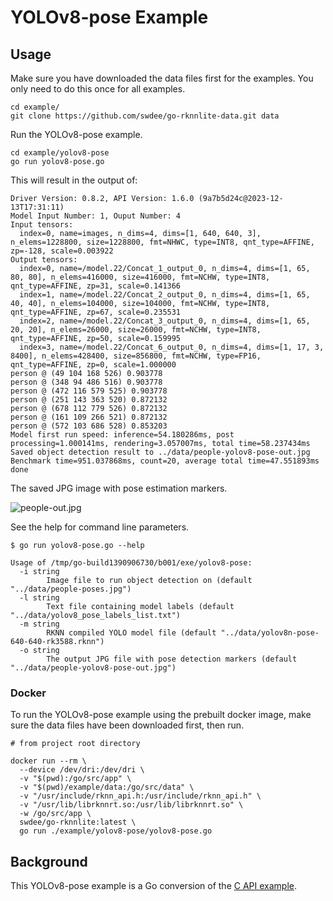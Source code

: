 # YOLOv8-pose Example


## Usage

Make sure you have downloaded the data files first for the examples.
You only need to do this once for all examples.

```
cd example/
git clone https://github.com/swdee/go-rknnlite-data.git data
```

Run the YOLOv8-pose example.
```
cd example/yolov8-pose
go run yolov8-pose.go
```

This will result in the output of:
```
Driver Version: 0.8.2, API Version: 1.6.0 (9a7b5d24c@2023-12-13T17:31:11)
Model Input Number: 1, Ouput Number: 4
Input tensors:
  index=0, name=images, n_dims=4, dims=[1, 640, 640, 3], n_elems=1228800, size=1228800, fmt=NHWC, type=INT8, qnt_type=AFFINE, zp=-128, scale=0.003922
Output tensors:
  index=0, name=/model.22/Concat_1_output_0, n_dims=4, dims=[1, 65, 80, 80], n_elems=416000, size=416000, fmt=NCHW, type=INT8, qnt_type=AFFINE, zp=31, scale=0.141366
  index=1, name=/model.22/Concat_2_output_0, n_dims=4, dims=[1, 65, 40, 40], n_elems=104000, size=104000, fmt=NCHW, type=INT8, qnt_type=AFFINE, zp=67, scale=0.235531
  index=2, name=/model.22/Concat_3_output_0, n_dims=4, dims=[1, 65, 20, 20], n_elems=26000, size=26000, fmt=NCHW, type=INT8, qnt_type=AFFINE, zp=50, scale=0.159995
  index=3, name=/model.22/Concat_6_output_0, n_dims=4, dims=[1, 17, 3, 8400], n_elems=428400, size=856800, fmt=NCHW, type=FP16, qnt_type=AFFINE, zp=0, scale=1.000000
person @ (49 104 168 526) 0.903778
person @ (348 94 486 516) 0.903778
person @ (472 116 579 525) 0.903778
person @ (251 143 363 520) 0.872132
person @ (678 112 779 526) 0.872132
person @ (161 109 266 521) 0.872132
person @ (572 103 686 528) 0.853203
Model first run speed: inference=54.180286ms, post processing=1.000141ms, rendering=3.057007ms, total time=58.237434ms
Saved object detection result to ../data/people-yolov8-pose-out.jpg
Benchmark time=951.037868ms, count=20, average total time=47.551893ms
done
```

The saved JPG image with pose estimation markers.

![people-out.jpg](people-out.jpg)



See the help for command line parameters.
```
$ go run yolov8-pose.go --help

Usage of /tmp/go-build1390906730/b001/exe/yolov8-pose:
  -i string
        Image file to run object detection on (default "../data/people-poses.jpg")
  -l string
        Text file containing model labels (default "../data/yolov8_pose_labels_list.txt")
  -m string
        RKNN compiled YOLO model file (default "../data/yolov8n-pose-640-640-rk3588.rknn")
  -o string
        The output JPG file with pose detection markers (default "../data/people-yolov8-pose-out.jpg")       
```



### Docker

To run the YOLOv8-pose example using the prebuilt docker image, make sure the data files have been downloaded first,
then run.
```
# from project root directory

docker run --rm \
  --device /dev/dri:/dev/dri \
  -v "$(pwd):/go/src/app" \
  -v "$(pwd)/example/data:/go/src/data" \
  -v "/usr/include/rknn_api.h:/usr/include/rknn_api.h" \
  -v "/usr/lib/librknnrt.so:/usr/lib/librknnrt.so" \
  -w /go/src/app \
  swdee/go-rknnlite:latest \
  go run ./example/yolov8-pose/yolov8-pose.go
```



## Background

This YOLOv8-pose example is a Go conversion of the [C API example](https://github.com/airockchip/rknn_model_zoo/blob/main/examples/yolov8_pose/cpp/main.cc).

